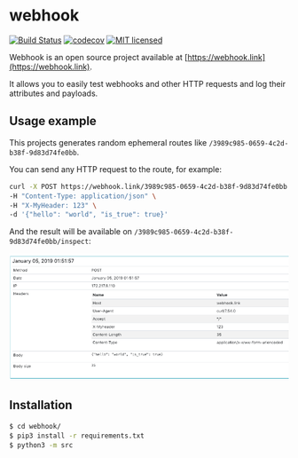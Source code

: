 # webhook

[![Build Status](https://github.com/gabfl/webhook/actions/workflows/ci.yml/badge.svg?branch=main)](https://github.com/gabfl/webhook/actions)
[![codecov](https://codecov.io/gh/gabfl/webhook/branch/main/graph/badge.svg)](https://codecov.io/gh/gabfl/webhook)
[![MIT licensed](https://img.shields.io/badge/license-MIT-green.svg)](https://raw.githubusercontent.com/gabfl/webhook/main/LICENSE)

Webhook is an open source project available at [https://webhook.link](https://webhook.link).

It allows you to easily test webhooks and other HTTP requests and log their attributes and payloads.

## Usage example

This projects generates random ephemeral routes like `/3989c985-0659-4c2d-b38f-9d83d74fe0bb`.

You can send any HTTP request to the route, for example:

```bash
curl -X POST https://webhook.link/3989c985-0659-4c2d-b38f-9d83d74fe0bb \
-H "Content-Type: application/json" \
-H "X-MyHeader: 123" \
-d '{"hello": "world", "is_true": true}'
```

And the result will be available on `/3989c985-0659-4c2d-b38f-9d83d74fe0bb/inspect`:

![Demo](img/screenshot.png?raw=true)


## Installation

```bash
$ cd webhook/
$ pip3 install -r requirements.txt
$ python3 -m src
```
